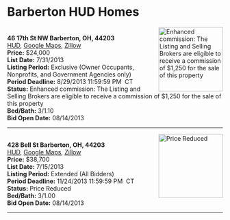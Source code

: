 # Barberton HUD Homes

[<img alt="Enhanced commission: The Listing and Selling Brokers are eligible to receive a commission of $1,250 for the sale of this property" src="https://www.hudhomestore.com/pages/ImageShow.aspx?Case=412-405485" align="right" style="height:150px;">](http://www.hudhomestore.com/Listing/PropertyDetails.aspx?caseNumber=412-405485)  
**46 17th St NW Barberton, OH, 44203**  
[HUD](http://www.hudhomestore.com/Listing/PropertyDetails.aspx?caseNumber=412-405485), [Google Maps](http://maps.google.com/maps?q=46+17th+St+NW+Barberton%2C+OH%2C+44203), [Zillow](http://www.zillow.com/homes/46+17th+St+NW+Barberton%2C+OH%2C+44203/)  
**Price:** $24,000  
**List Date:** 7/31/2013  
**Listing Period:** Exclusive (Owner Occupants, Nonprofits, and Government Agencies only)  
**Period Deadline:** 8/29/2013 11:59:59 PM  CT  
**Status:** Enhanced commission: The Listing and Selling Brokers are eligible to receive a commission of $1,250 for the sale of this property  
**Bed/Bath:** 3/1.10  
**Bid Open Date:** 08/14/2013

***

[<img alt="Price Reduced" src="https://www.hudhomestore.com/pages/ImageShow.aspx?Case=412-568503" align="right" style="height:150px;">](http://www.hudhomestore.com/Listing/PropertyDetails.aspx?caseNumber=412-568503)  
**428 Bell St Barberton, OH, 44203**  
[HUD](http://www.hudhomestore.com/Listing/PropertyDetails.aspx?caseNumber=412-568503), [Google Maps](http://maps.google.com/maps?q=428+Bell+St+Barberton%2C+OH%2C+44203), [Zillow](http://www.zillow.com/homes/428+Bell+St+Barberton%2C+OH%2C+44203/)  
**Price:** $38,700  
**List Date:** 7/15/2013  
**Listing Period:** Extended (All Bidders)  
**Period Deadline:** 11/24/2013 11:59:59 PM  CT  
**Status:** Price Reduced  
**Bed/Bath:** 3/1.00  
**Bid Open Date:** 08/14/2013

***

